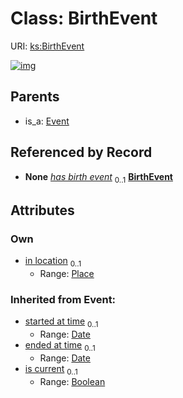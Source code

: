 
# Class: BirthEvent




URI: [ks:BirthEvent](https://w3id.org/linkml/tests/kitchen_sink/BirthEvent)


[![img](https://yuml.me/diagram/nofunky;dir:TB/class/[Place],[Event],[Place]<in%20location%200..1-%20[BirthEvent&#124;started_at_time(i):date%20%3F;ended_at_time(i):date%20%3F;is_current(i):boolean%20%3F],[Person]++-%20has%20birth%20event%200..1>[BirthEvent],[Event]^-[BirthEvent],[Person])](https://yuml.me/diagram/nofunky;dir:TB/class/[Place],[Event],[Place]<in%20location%200..1-%20[BirthEvent&#124;started_at_time(i):date%20%3F;ended_at_time(i):date%20%3F;is_current(i):boolean%20%3F],[Person]++-%20has%20birth%20event%200..1>[BirthEvent],[Event]^-[BirthEvent],[Person])

## Parents

 *  is_a: [Event](Event.md)

## Referenced by Record

 *  **None** *[has birth event](has_birth_event.md)*  <sub>0..1</sub>  **[BirthEvent](BirthEvent.md)**

## Attributes


### Own

 * [in location](in_location.md)  <sub>0..1</sub>
     * Range: [Place](Place.md)

### Inherited from Event:

 * [started at time](started_at_time.md)  <sub>0..1</sub>
     * Range: [Date](Date.md)
 * [ended at time](ended_at_time.md)  <sub>0..1</sub>
     * Range: [Date](Date.md)
 * [is current](is_current.md)  <sub>0..1</sub>
     * Range: [Boolean](Boolean.md)
